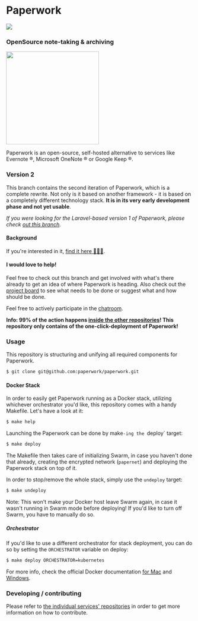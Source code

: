 Paperwork
=========
[<img src="https://img.shields.io/matrix/paperwork:matrix.org.svg?color=%2361BCEE&label=JOIN%20THE%20CHAT&server_fqdn=matrix.org&style=for-the-badge"/>](https://riot.im/app/#/room/#paperwork:matrix.org)

### OpenSource note-taking & archiving

<img src="https://raw.githubusercontent.com/paperwork/paperwork/master/paperwork-logo.png" width="250"/>

Paperwork is an open-source, self-hosted alternative to services like Evernote ®, Microsoft OneNote ® or Google Keep ®.

### Version 2

This branch contains the second iteration of Paperwork, which is a complete rewrite. Not only is it based on another framework - it is based on a completely different technology stack. **It is in its very early development phase and not yet usable**.

*If you were looking for the Laravel-based version 1 of Paperwork, please check [out this branch](https://github.com/paperwork/paperwork/tree/1).*

#### Background

If you're interested in it, [find it here 🤷🏻‍♂️](https://github.com/paperwork/paperwork/blob/c5d4b54e9c92f0cb8239558a6d21de7a5e70d3db/README.md#background).

#### I would love to help!

Feel free to check out this branch and get involved with what's there already to get an idea of where Paperwork is heading. Also check out the [project board](https://github.com/paperwork/paperwork/projects/1) to see what needs to be done or suggest what and how should be done.

Feel free to actively participate in the [chatroom](https://riot.im/app/#/room/#paperwork:matrix.org).

**Info: 99% of the action happens [inside the other repositories](https://github.com/paperwork)! This repository only contains of the one-click-deployment of Paperwork!**

### Usage

This repository is structuring and unifying all required components for Paperwork.

```bash
$ git clone git@github.com:paperwork/paperwork.git
```

#### Docker Stack

In order to easily get Paperwork running as a Docker stack, utilizing whichever orchestrator you'd like, this repository comes with a handy Makefile. Let's have a look at it:

```bash
$ make help
```

Launching the Paperwork can be done by make`-ing the `deploy` target:

```bash
$ make deploy
```

The Makefile then takes care of initializing Swarm, in case you haven't done that already, creating the encrypted network (`papernet`) and deploying the Paperwork stack on top of it.

In order to stop/remove the whole stack, simply use the `undeploy` target:

```bash
$ make undeploy
```

Note: This won't make your Docker host leave Swarm again, in case it wasn't running in Swarm mode before deploying! If you'd like to turn off Swarm, you have to manually do so.

##### Orchestrator

If you'd like to use a different orchestrator for stack deployment, you can do so by setting the `ORCHESTRATOR` variable on deploy:

```bash
$ make deploy ORCHESTRATOR=kubernetes
```

For more info, check the official Docker documentation [for Mac](https://docs.docker.com/docker-for-mac/kubernetes/#override-the-default-orchestrator) and [Windows](https://docs.docker.com/docker-for-windows/kubernetes/#override-the-default-orchestrator).

### Developing / contributing

Please refer to [the individual services' repositories](https://github.com/paperworkco) in order to get more information on how to contribute.
